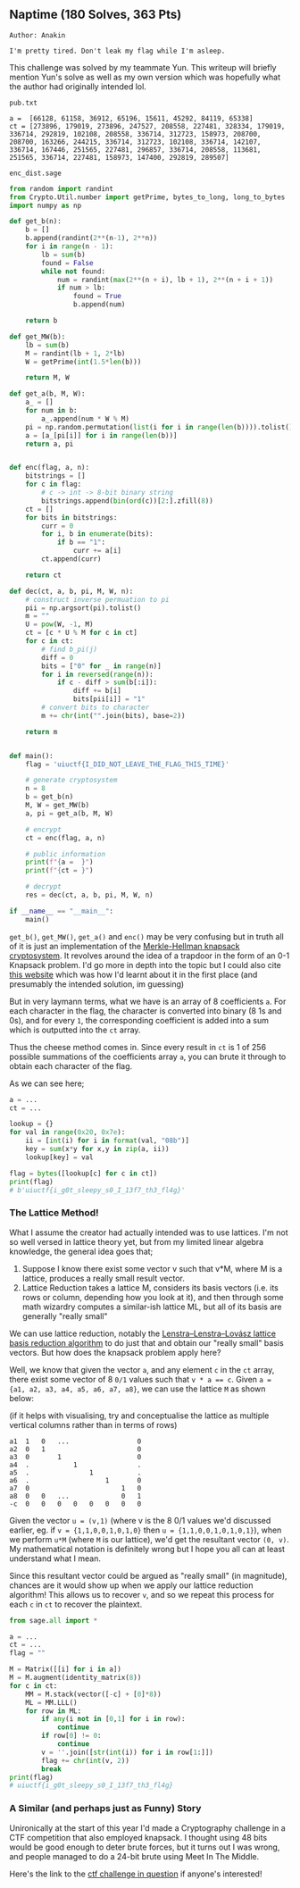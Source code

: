 ## Naptime (180 Solves, 363 Pts)
```
Author: Anakin

I'm pretty tired. Don't leak my flag while I'm asleep.
```

This challenge was solved by my teammate Yun. This writeup will briefly mention Yun's solve as well as my own version which was hopefully what the author had originally intended lol.

`pub.txt`
```
a =  [66128, 61158, 36912, 65196, 15611, 45292, 84119, 65338]
ct = [273896, 179019, 273896, 247527, 208558, 227481, 328334, 179019, 336714, 292819, 102108, 208558, 336714, 312723, 158973, 208700, 208700, 163266, 244215, 336714, 312723, 102108, 336714, 142107, 336714, 167446, 251565, 227481, 296857, 336714, 208558, 113681, 251565, 336714, 227481, 158973, 147400, 292819, 289507]
```

`enc_dist.sage`
```py
from random import randint
from Crypto.Util.number import getPrime, bytes_to_long, long_to_bytes
import numpy as np

def get_b(n):
    b = []
    b.append(randint(2**(n-1), 2**n))
    for i in range(n - 1):
        lb = sum(b)
        found = False
        while not found:
            num = randint(max(2**(n + i), lb + 1), 2**(n + i + 1))
            if num > lb:
                found = True
                b.append(num)

    return b

def get_MW(b):
    lb = sum(b)
    M = randint(lb + 1, 2*lb)
    W = getPrime(int(1.5*len(b)))

    return M, W

def get_a(b, M, W):
    a_ = []
    for num in b:
        a_.append(num * W % M)
    pi = np.random.permutation(list(i for i in range(len(b)))).tolist()
    a = [a_[pi[i]] for i in range(len(b))]
    return a, pi


def enc(flag, a, n):
    bitstrings = []
    for c in flag:
        # c -> int -> 8-bit binary string
        bitstrings.append(bin(ord(c))[2:].zfill(8))
    ct = []
    for bits in bitstrings:
        curr = 0
        for i, b in enumerate(bits):
            if b == "1":
                curr += a[i]
        ct.append(curr)

    return ct

def dec(ct, a, b, pi, M, W, n):
    # construct inverse permuation to pi
    pii = np.argsort(pi).tolist()
    m = ""
    U = pow(W, -1, M)
    ct = [c * U % M for c in ct]
    for c in ct:
        # find b_pi(j)
        diff = 0
        bits = ["0" for _ in range(n)]
        for i in reversed(range(n)):
            if c - diff > sum(b[:i]):
                diff += b[i]
                bits[pii[i]] = "1"
        # convert bits to character
        m += chr(int("".join(bits), base=2))

    return m


def main():
    flag = 'uiuctf{I_DID_NOT_LEAVE_THE_FLAG_THIS_TIME}'

    # generate cryptosystem
    n = 8
    b = get_b(n)
    M, W = get_MW(b)
    a, pi = get_a(b, M, W)

    # encrypt
    ct = enc(flag, a, n)

    # public information
    print(f"{a =  }")
    print(f"{ct = }")

    # decrypt
    res = dec(ct, a, b, pi, M, W, n)

if __name__ == "__main__":
    main()
```

`get_b()`, `get_MW()`, `get_a()` and `enc()` may be very confusing but in truth all of it is just an implementation of the [Merkle-Hellman knapsack cryptosystem](https://en.wikipedia.org/wiki/Merkle%E2%80%93Hellman_knapsack_cryptosystem). It revolves around the idea of a trapdoor in the form of an 0-1 Knapsack problem. I'd go more in depth into the topic but I could also cite [this website](https://mathweb.ucsd.edu/~crypto/Projects/JenniferBakker/Math187/) which was how I'd learnt about it in the first place (and presumably the intended solution, im guessing)

But in very laymann terms, what we have is an array of 8 coefficients `a`. For each character in the flag, the character is converted into binary (8 1s and 0s), and for every `1`, the corresponding coefficient is added into a sum which is outputted into the `ct` array.

Thus the cheese method comes in. Since every result in `ct` is 1 of 256 possible summations of the coefficients array `a`, you can brute it through to obtain each character of the flag.

As we can see here;
```py
a = ...
ct = ...

lookup = {}
for val in range(0x20, 0x7e):
    ii = [int(i) for i in format(val, "08b")]
    key = sum(x*y for x,y in zip(a, ii))
    lookup[key] = val

flag = bytes([lookup[c] for c in ct])
print(flag)
# b'uiuctf{i_g0t_sleepy_s0_I_13f7_th3_fl4g}'
```

### The Lattice Method!

What I assume the creator had actually intended was to use lattices. I'm not so well versed in lattice theory yet, but from my limited linear algebra knowledge, the general idea goes that;

1. Suppose I know there exist some vector v such that v*M, where M is a lattice, produces a really small result vector.
2. Lattice Reduction takes a lattice M, considers its basis vectors (i.e. its rows or column, depending how you look at it), and then through some math wizardry computes a similar-ish lattice ML, but all of its basis are generally "really small"

We can use lattice reduction, notably the [Lenstra–Lenstra–Lovász lattice basis reduction algorithm](https://en.wikipedia.org/wiki/Lenstra%E2%80%93Lenstra%E2%80%93Lov%C3%A1sz_lattice_basis_reduction_algorithm) to do just that and obtain our "really small" basis vectors. But how does the knapsack problem apply here?

Well, we know that given the vector `a`, and any element `c` in the `ct` array, there exist some vector of 8 `0/1` values such that `v * a == c`. Given `a = {a1, a2, a3, a4, a5, a6, a7, a8}`, we can use the lattice `M` as shown below:

(if it helps with visualising, try and conceptualise the lattice as multiple vertical columns rather than in terms of rows)
```
a1  1   0   ...                 0
a2  0   1                       0
a3  0       1                   0
a4  .           1               .
a5  .               1           .
a6  .                   1       0
a7  0                       1   0
a8  0   0   ...             0   1
-c  0   0   0   0   0   0   0   0
```

Given the vector `u = (v,1)` (where v is the 8 0/1 values we'd discussed earlier, eg. if `v = {1,1,0,0,1,0,1,0}` then `u = {1,1,0,0,1,0,1,0,1}`), when we perform `u*M` (where `M` is our lattice), we'd get the resultant vector `(0, v)`. My mathematical notation is definitely wrong but I hope you all can at least understand what I mean.

Since this resultant vector could be argued as "really small" (in magnitude), chances are it would show up when we apply our lattice reduction algorithm! This allows us to recover `v`, and so we repeat this process for each `c` in `ct` to recover the plaintext.

```py
from sage.all import *

a = ...
ct = ...
flag = ""

M = Matrix([[i] for i in a])
M = M.augment(identity_matrix(8))
for c in ct:
    MM = M.stack(vector([-c] + [0]*8))
    ML = MM.LLL()
    for row in ML:
        if any(i not in [0,1] for i in row):
            continue
        if row[0] != 0:
            continue
        v = ''.join([str(int(i)) for i in row[1:]])
        flag += chr(int(v, 2))
        break
print(flag)
# uiuctf{i_g0t_sleepy_s0_I_13f7_th3_fl4g}
```

### A Similar (and perhaps just as Funny) Story
Unironically at the start of this year I'd made a Cryptography challenge in a CTF competition that also employed knapsack. I thought using 48 bits would be good enough to deter brute forces, but it turns out I was wrong, and people managed to do a 24-bit brute using Meet In The Middle.

Here's the link to the [ctf challenge in question](https://github.com/Lag-and-Crash/2024/tree/main/challenges/crypto/Backpacker) if anyone's interested!
